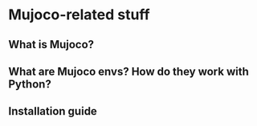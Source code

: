 # Mujoco-related stuff

## What is Mujoco?

## What are Mujoco envs? How do they work with Python?

## Installation guide

